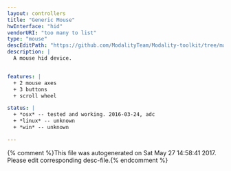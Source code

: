 ```yaml
---
layout: controllers
title: "Generic Mouse"
hwInterface: "hid"
vendorURI: "too many to list"
type: "mouse"
descEditPath: "https://github.com/ModalityTeam/Modality-toolkit/tree/master/Modality/MKtlDescriptions//generic-mouse.desc.scd"
description: |
  A mouse hid device.


features: |
  + 2 mouse axes
  + 3 buttons
  + scroll wheel

status: |
  + *osx* -- tested and working. 2016-03-24, adc
  + *linux* -- unknown
  + *win* -- unknown

---
```

{% comment %}This file was autogenerated on Sat May 27 14:58:41 2017. Please edit corresponding desc-file.{% endcomment %}
